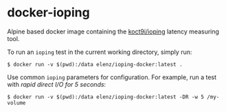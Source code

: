 # docker-ioping

Alpine based docker image containing the [koct9i/ioping](https://github.com/koct9i/ioping) latency measuring tool.

To run an `ioping` test in the current working directory, simply run:

`$ docker run -v $(pwd):/data elenz/ioping-docker:latest .`

Use common `ioping` parameters for configuration. For example, run a test with _rapid direct I/O for 5 seconds_:

`$ docker run -v $(pwd):/data elenz/ioping-docker:latest -DR -w 5 /my-volume`
